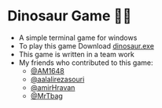 # Dinosaur Game 🦖🦕
- A simple terminal game for windows
- To play this game Download [dinosaur.exe](https://github.com/satayyeb/dinosaur-game/blob/master/dinosaur.exe)
- This game is written in a team work
- My friends who contributed to this game:
  - [@AM1648](https://github.com/AM1648)
  - [@aalalirezasouri](https://github.com/aalalirezasouri)
  - [@amirHravan](https://github.com/amirHravan)
  - [@MrTbag](https://github.com/MrTbag)
  

